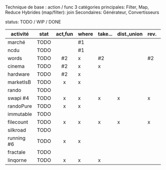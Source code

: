 
Technique de base : action / func
3 catégories principales: Filter, Map, Reduce
Hybrides (map/filter): join
Secondaires: Générateur, Convertisseurs

status: TODO / WIP / DONE

| activité   | stat | act,fun | where | take... | dist.,union | rev. | order | select | group | join | zip,conc... | range... | aggr. | sum... | ToList... | Rec. | Imm. |
|------------|:----:|:-------:|-------|---------|-------------|------|-------|--------|-------|------|-------------|----------|-------|--------|-----------|------|------|
| marché     | TODO |         | #1    |         |             |      |       |        |       |      |             |          |       |        |           |      |      |
| ncdu       | TODO |         | #1    |         |             |      |       |        |       |      |             |          |       |        | x         |      |      |
| words      | TODO | #2      | x     | #2      |             | #2   | #2    | x      | x     | x    |             |          |       |        | x         |      |      |
| cinema     | TODO | #2      | x     | x       |             |      |       | x      |       |      |             |          |       |        | x         |      |      |
| hardware   | TODO | #2      | x     |         |             |      | #2    |        |       |      |             |          |       |        | x         |      |      |
| marketIsB  | TODO | x       | x     |         |             |      |       | #3     |       |      |             |          | #3    | #3     | x         |      |      |
| rando      | TODO |         |       |         |             |      |       | #3     |       |      |             |          | #3    | #3     | x         |      |      |
| swapi #4   | TODO | x       | x     | x       | x           | x    | x     | x      | x     | x    |             | x        | x     | x      | x         |      |      |
| randoPure  | TODO | x       | x     |         |             |      |       |        |       |      | #5          |          | x     | x      | x         |      |      |
| immutable  | TODO |         |       |         |             |      |       |        |       |      |             |          |       |        |           |      | #5   |
| filecount  | TODO | x       | x     | x       | x           | x    | x     |        |       |      |             |          |       |        | x         | #5   |      |
| silkroad   | TODO |         |       |         |             |      |       |        |       |      |             |          |       |        |           | #5   |      |
| running #6 | TODO | x       | x     |         |             |      |       | x      |       |      |             |          |       |        |           |      |      |
| fractale   | TODO |         |       |         |             |      |       |        |       |      |             |          |       |        |           | x    |      |
| linqorne   | TODO | x       | x     | x       |             |      | x     | x      | x     |      |             | x        |       |        |           |      |      |
